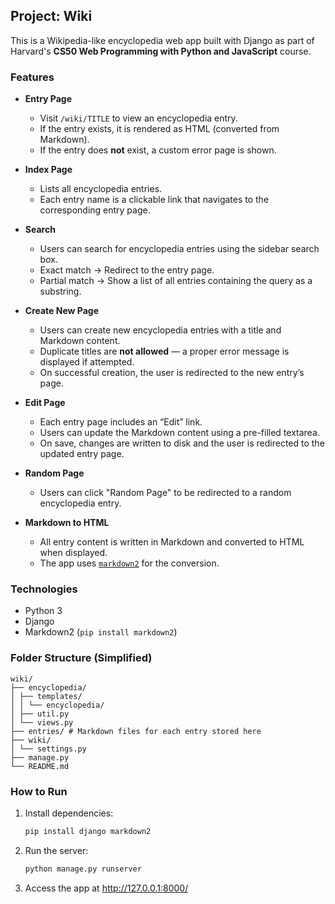 ## Project: Wiki

This is a Wikipedia-like encyclopedia web app built with Django as part of Harvard's **CS50 Web Programming with Python and JavaScript** course.

### Features

- **Entry Page**
   - Visit `/wiki/TITLE` to view an encyclopedia entry.
   - If the entry exists, it is rendered as HTML (converted from Markdown).
   - If the entry does **not** exist, a custom error page is shown.

- **Index Page**
   - Lists all encyclopedia entries.
   - Each entry name is a clickable link that navigates to the corresponding entry page.

- **Search**
   - Users can search for encyclopedia entries using the sidebar search box.
   - Exact match → Redirect to the entry page.
   - Partial match → Show a list of all entries containing the query as a substring.

- **Create New Page**
   - Users can create new encyclopedia entries with a title and Markdown content.
   - Duplicate titles are **not allowed** — a proper error message is displayed if attempted.
   - On successful creation, the user is redirected to the new entry’s page.

- **Edit Page**
   - Each entry page includes an “Edit” link.
   - Users can update the Markdown content using a pre-filled textarea.
   - On save, changes are written to disk and the user is redirected to the updated entry page.

- **Random Page**
   - Users can click "Random Page" to be redirected to a random encyclopedia entry.

- **Markdown to HTML**
   - All entry content is written in Markdown and converted to HTML when displayed.
   - The app uses [`markdown2`](https://github.com/trentm/python-markdown2) for the conversion.

### Technologies
   - Python 3
   - Django
   - Markdown2 (`pip install markdown2`)

### Folder Structure (Simplified)
   ```text
   wiki/
   ├── encyclopedia/
   │ ├── templates/
   │ │ └── encyclopedia/
   │ ├── util.py
   │ └── views.py
   ├── entries/ # Markdown files for each entry stored here
   ├── wiki/
   │ └── settings.py
   ├── manage.py
   └── README.md
   ```

### How to Run
   1. Install dependencies:
   
      ```bash
      pip install django markdown2
      ```
   
   2. Run the server:
   
      ```bash
      python manage.py runserver
      ```
   
   3. Access the app at http://127.0.0.1:8000/



